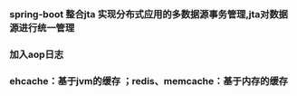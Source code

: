 ### spring-boot 整合jta 实现分布式应用的多数据源事务管理,jta对数据源进行统一管理
### 加入aop日志 
### ehcache：基于jvm的缓存	；redis、memcache：基于内存的缓存
